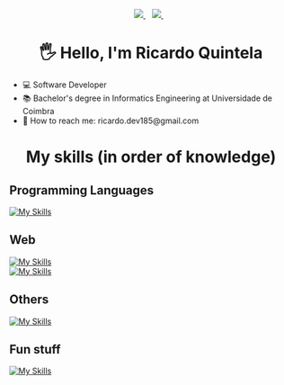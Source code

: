<p align='center'>
  <a href="https://www.linkedin.com/in/ricardo-quintela/">
    <img src="https://img.shields.io/static/v1?logo=LinkedIn&label=LinkedIn&message=Ricardo Quintela&color=blue" />
  </a>&nbsp;&nbsp;
  <a href="https://ricardo-quintela-dev.itch.io/">
    <img src="https://img.shields.io/static/v1?logo=Itch.io&label=Itch.io&message=ricardo-quintela-dev&color=orange" />        
  </a>&nbsp;&nbsp;
</p>

<h1 align='center'>🖐 Hello, I'm Ricardo Quintela</h1>
<ul>
  <li>💻 Software Developer</li>
  <li>📚 Bachelor's degree in Informatics Engineering at Universidade de Coimbra</li>
  <li>📧 How to reach me: ricardo.dev185@gmail.com</li>
</ul>

<h1 align='center'>My skills (in order of knowledge)</h1>

## Programming Languages
[![My Skills](https://skillicons.dev/icons?i=python,c,java,rust)](https://skillicons.dev)
## Web
[![My Skills](https://skillicons.dev/icons?i=html,css,bootstrap,js)](https://skillicons.dev)  
[![My Skills](https://skillicons.dev/icons?i=django,fastapi,flask)](https://skillicons.dev)  
## Others
[![My Skills](https://skillicons.dev/icons?i=postgres,sqlite,tauri)](https://skillicons.dev)  
## Fun stuff
[![My Skills](https://skillicons.dev/icons?i=regex,arduino,unity)](https://skillicons.dev)
